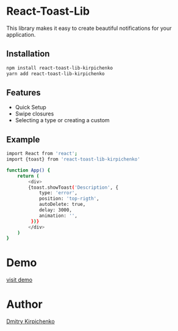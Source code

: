 # React-Toast-Lib


This library makes it easy to create beautiful notifications for your application.

## Installation

```sh
npm install react-toast-lib-kirpichenko
yarn add react-toast-lib-kirpichenko
```


## Features

- Quick Setup
- Swipe closures
- Selecting a type or creating a custom

## Example

```sh
import React from 'react';
import {toast} from 'react-toast-lib-kirpichenko'

function App() {
    return (
        <div>
        {toast.showToast('Description', {
            type: 'error',
            position: 'top-rigth',
            autoDelete: true,
            delay: 3000,
            animation: '',
         })}
        </div>
    )
}
```

# Demo
[visit demo](https://dmitrykirpichenko.github.io/toasty-lib/)

# Author
[Dmitry Kirpichenko](https://github.com/DmitryKirpichenko)
